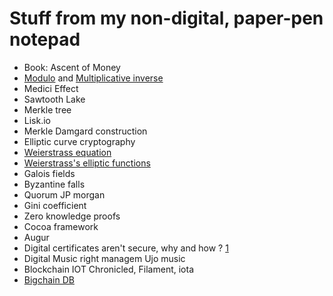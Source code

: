 # Stuff from my non-digital, paper-pen notepad

- Book: Ascent of Money
- [Modulo](https://en.wikipedia.org/wiki/Modulo_operation) and [Multiplicative inverse](https://en.wikipedia.org/wiki/Multiplicative_inverse)
- Medici Effect 
- Sawtooth Lake
- Merkle tree
- Lisk.io
- Merkle Damgard construction
- Elliptic curve cryptography
- [Weierstrass equation](http://www.mathematik.uni-regensburg.de/kerz/ss16/ausarb/bauer.pdf)
- [Weierstrass's elliptic functions](https://en.wikipedia.org/wiki/Weierstrass%27s_elliptic_functions)
- Galois fields
- Byzantine falls
- Quorum JP morgan
- Gini coefficient
- Zero knowledge proofs
- Cocoa framework
- Augur 
- Digital certificates aren't secure, why and how ? [1](http://resources.infosecinstitute.com/cybercrime-exploits-digital-certificates/#gref)
- Digital Music right managem Ujo music
- Blockchain IOT Chronicled, Filament, iota
- [Bigchain DB](bigchaindb.com) 
